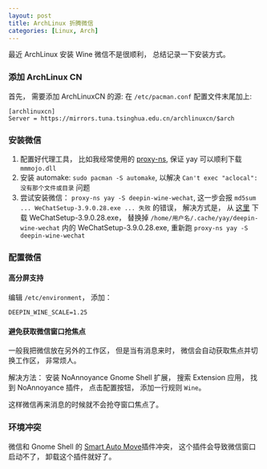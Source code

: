 ```yaml
---
layout: post
title: ArchLinux 折腾微信
categories: [Linux, Arch]
---
```


最近 ArchLinux 安装 Wine 微信不是很顺利， 总结记录一下安装方式。

### 添加 ArchLinux CN
首先， 需要添加 ArchLinuxCN 的源: 在 ```/etc/pacman.conf``` 配置文件末尾加上: 

```
[archlinuxcn]
Server = https://mirrors.tuna.tsinghua.edu.cn/archlinuxcn/$arch
```

### 安装微信
1. 配置好代理工具， 比如我经常使用的 [proxy-ns](https://git.ookami.one/cgit/proxy-ns/), 保证 yay 可以顺利下载 ```mmmojo.dll```
2. 安装 automake: ```sudo pacman -S automake```, 以解决 ```Can't exec "aclocal": 没有那个文件或目录``` 问题
3. 尝试安装微信： ```proxy-ns yay -S deepin-wine-wechat```, 这一步会报 ```md5sum ... WeChatSetup-3.9.0.28.exe ... 失败``` 的错误， 解决方式是， 从 [这里](https://github.com/tom-snow/wechat-windows-versions/releases/tag/v3.9.0.28) 下载 WeChatSetup-3.9.0.28.exe， 替换掉 ```/home/用户名/.cache/yay/deepin-wine-wechat``` 内的 WeChatSetup-3.9.0.28.exe, 重新跑 ```proxy-ns yay -S deepin-wine-wechat```

### 配置微信

#### 高分屏支持
编辑 ```/etc/environment```， 添加：

```
DEEPIN_WINE_SCALE=1.25
```

#### 避免获取微信窗口抢焦点
一般我把微信放在另外的工作区， 但是当有消息来时， 微信会自动获取焦点并切换工作区， 非常烦人。

解决方法： 安装 NoAnnoyance Gnome Shell 扩展， 搜索 Extension 应用， 找到 NoAnnoyance 插件， 点击配置按钮， 添加一行规则 ```Wine```。

这样微信再来消息的时候就不会抢夺窗口焦点了。

### 环境冲突
微信和 Gnome Shell 的 [Smart Auto Move](https://extensions.gnome.org/extension/4736/smart-auto-move/)插件冲突， 这个插件会导致微信窗口启动不了， 卸载这个插件就好了。

